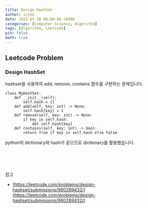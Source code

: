 ```yaml
---
title: Design HashSet
author: icyou
date: 2023-05-30 00:00:00 +0900
categories: [Computer Science, Algorithm]
tags: [Algorithm, Leetcode]
pin: false
math: true
---
```


## Leetcode Problem

### Design HashSet
hashset을 사용하여 add, remove, contains 함수를 구현하는 문제입니다.

```
class MyHashSet:
    def __init__(self):
        self.hash = {}
    def add(self, key: int) -> None:
        self.hash[key] = 1
    def remove(self, key: int) -> None:
        if key in self.hash:
            del self.hash[key]
    def contains(self, key: int) -> bool:
        return True if key in self.hash else False
```  
python의 dictionary와 hash가 같으므로 dictionary를 활용했습니다.
 
<br/><br/><br/><br/>
참고 
- [https://leetcode.com/problems/design-hashset/submissions/960289432/](https://leetcode.com/problems/design-hashset/submissions/960289432/)